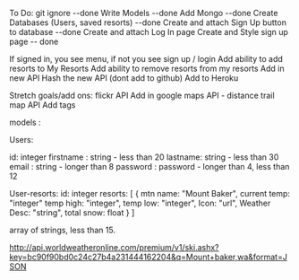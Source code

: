 To Do:
git ignore --done
Write Models --done
Add Mongo --done
Create Databases (Users, saved resorts)    --done
Create and attach Sign Up button to database --done
Create and attach Log In page
Create and Style sign up page -- done


If signed in, you see menu, if not you see sign up / login
Add ability to add resorts to My Resorts
Add ability to remove resorts from my resorts
Add in new API
Hash the new API (dont add to github)
Add to Heroku


Stretch goals/add ons:
flickr API
Add in google maps API - distance
trail map API
Add tags

models :

Users:

id: integer
firstname : string - less than 20
lastname: string - less than 30
email : string - longer than 8
password :  password - longer than 4, less than 12


User-resorts:
id: integer
resorts: [
  {
    mtn name: "Mount Baker",
    current temp: "integer"
    temp high: "integer",
    temp low: "integer",
    Icon: "url",
    Weather Desc: "string",
    total snow: float
  }
]

 array of strings, less than 15.

 http://api.worldweatheronline.com/premium/v1/ski.ashx?key=bc90f90bd0c24c27b4a231444162204&q=Mount+baker,wa&format=JSON
